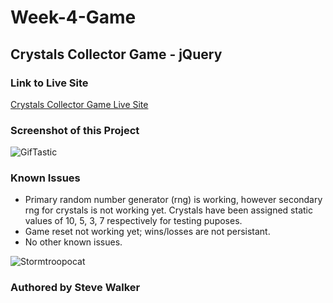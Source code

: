 # Week-4-Game

## Crystals Collector Game - jQuery

### Link to Live Site
[Crystals Collector Game Live Site](https://captnwalker.github.io/Crystal-Guessing-Game/ "Crystals Collector Game")

### Screenshot of this Project

![GifTastic](https://raw.github.com/captnwalker/Crystal-Guessing-Game/master/screenshot/crystal-game.png "Crystals Collector Guessing Game")

### Known Issues

* Primary random number generator (rng) is working, however secondary rng for crystals is not working yet. Crystals have been assigned static values of 10, 5, 3, 7 respectively for testing puposes.
* Game reset not working yet; wins/losses are not persistant.
* No other known issues.

![Stormtroopocat](https://octodex.github.com/images/stormtroopocat.jpg "The Stormtroopocat")

### Authored by Steve Walker